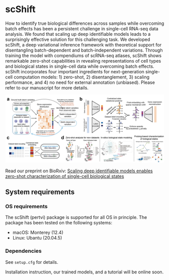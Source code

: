 # scShift

How to identify true biological differences across samples while overcoming batch effects has been a persistent challenge in single-cell RNA-seq data analysis. We found that scaling up deep identifiable models leads to a surprisingly effective solution for this challenging task. We developed scShift, a deep variational inference framework with theoretical support for disentangling batch-dependent and batch-independent variations. Through training the model with compendiums of scRNA-seq atlases, scShift shows remarkable zero-shot capabilities in revealing representations of cell types and biological states in single-cell data while overcoming batch effects. scShift incorporates four important ingredients for next-generation single-cell computation models: 1) zero-shot, 2) disentanglement, 3) scaling performance, and 4) no need for external annotation (unbiased). Please refer to our manuscript for more details.

![fig1github](fig1_illu.jpg)

Read our preprint on BioRxiv: [Scaling deep identifiable models enables zero-shot characterization of single-cell biological states](https://www.biorxiv.org/content/10.1101/2023.11.11.566161v2)

## System requirements
### OS requirements
The scShift (pertvi) package is supported for all OS in principle. The package has been tested on the following systems:
* macOS: Monterey (12.4)
* Linux: Ubantu (20.04.5)
### Dependencies
See `setup.cfg` for details.

Installation instruction, our trained models, and a tutorial will be online soon.
